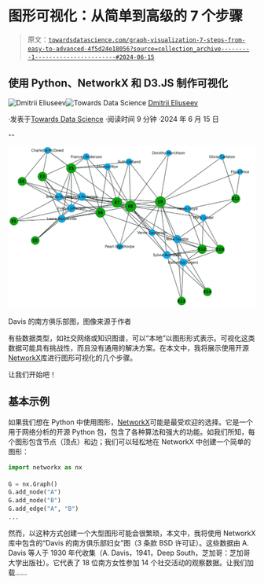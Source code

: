 # 图形可视化：从简单到高级的 7 个步骤

> 原文：[`towardsdatascience.com/graph-visualization-7-steps-from-easy-to-advanced-4f5d24e18056?source=collection_archive---------1-----------------------#2024-06-15`](https://towardsdatascience.com/graph-visualization-7-steps-from-easy-to-advanced-4f5d24e18056?source=collection_archive---------1-----------------------#2024-06-15)

## 使用 Python、NetworkX 和 D3.JS 制作可视化

[](https://dmitryelj.medium.com/?source=post_page---byline--4f5d24e18056--------------------------------)![Dmitrii Eliuseev](https://dmitryelj.medium.com/?source=post_page---byline--4f5d24e18056--------------------------------)[](https://towardsdatascience.com/?source=post_page---byline--4f5d24e18056--------------------------------)![Towards Data Science](https://towardsdatascience.com/?source=post_page---byline--4f5d24e18056--------------------------------) [Dmitrii Eliuseev](https://dmitryelj.medium.com/?source=post_page---byline--4f5d24e18056--------------------------------)

·发表于[Towards Data Science](https://towardsdatascience.com/?source=post_page---byline--4f5d24e18056--------------------------------) ·阅读时间 9 分钟 ·2024 年 6 月 15 日

--

![](img/91892fee96e461df2268dec075505ad9.png)

Davis 的南方俱乐部图，图像来源于作者

有些数据类型，如社交网络或知识图谱，可以“本地”以图形形式表示。可视化这类数据可能具有挑战性，而且没有通用的解决方案。在本文中，我将展示使用开源[NetworkX](https://github.com/networkx/networkx)库进行图形可视化的几个步骤。

让我们开始吧！

## 基本示例

如果我们想在 Python 中使用图形，[NetworkX](https://github.com/networkx/networkx)可能是最受欢迎的选择。它是一个用于网络分析的开源 Python 包，包含了各种算法和强大的功能。如我们所知，每个图形包含节点（顶点）和边；我们可以轻松地在 NetworkX 中创建一个简单的图形：

```py
import networkx as nx

G = nx.Graph()
G.add_node("A")
G.add_node("B")
G.add_edge("A", "B")
...
```

然而，以这种方式创建一个大型图形可能会很繁琐，本文中，我将使用 NetworkX 库中包含的“Davis 的南方俱乐部妇女”图（3 条款 BSD 许可证）。这些数据由 A. Davis 等人于 1930 年代收集（A. Davis，1941，Deep South，芝加哥：芝加哥大学出版社）。它代表了 18 位南方女性参加 14 个社交活动的观察数据。让我们加载……

